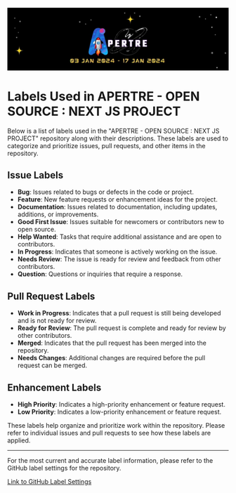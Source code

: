 ![logo](../assets/logo.jpg)

# Labels Used in APERTRE - OPEN SOURCE : NEXT JS PROJECT

Below is a list of labels used in the "APERTRE - OPEN SOURCE : NEXT JS PROJECT" repository along with their descriptions. These labels are used to categorize and prioritize issues, pull requests, and other items in the repository.

## Issue Labels

- **Bug**: Issues related to bugs or defects in the code or project.
- **Feature**: New feature requests or enhancement ideas for the project.
- **Documentation**: Issues related to documentation, including updates, additions, or improvements.
- **Good First Issue**: Issues suitable for newcomers or contributors new to open source.
- **Help Wanted**: Tasks that require additional assistance and are open to contributors.
- **In Progress**: Indicates that someone is actively working on the issue.
- **Needs Review**: The issue is ready for review and feedback from other contributors.
- **Question**: Questions or inquiries that require a response.

## Pull Request Labels

- **Work in Progress**: Indicates that a pull request is still being developed and is not ready for review.
- **Ready for Review**: The pull request is complete and ready for review by other contributors.
- **Merged**: Indicates that the pull request has been merged into the repository.
- **Needs Changes**: Additional changes are required before the pull request can be merged.

## Enhancement Labels

- **High Priority**: Indicates a high-priority enhancement or feature request.
- **Low Priority**: Indicates a low-priority enhancement or feature request.

These labels help organize and prioritize work within the repository. Please refer to individual issues and pull requests to see how these labels are applied.

---

For the most current and accurate label information, please refer to the GitHub label settings for the repository.

[Link to GitHub Label Settings](https://github.com/debarshee2004/apertre_opensource/labels)
